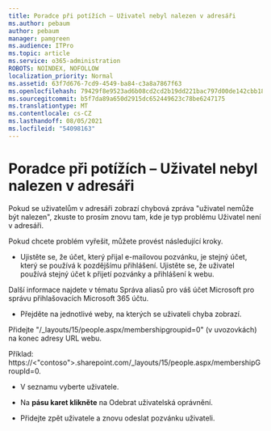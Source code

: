 ```yaml
---
title: Poradce při potížích – Uživatel nebyl nalezen v adresáři
ms.author: pebaum
author: pebaum
manager: pamgreen
ms.audience: ITPro
ms.topic: article
ms.service: o365-administration
ROBOTS: NOINDEX, NOFOLLOW
localization_priority: Normal
ms.assetid: 63f7d676-7cd9-4549-ba84-c3a8a7867f63
ms.openlocfilehash: 79429f8e9523ad6b08cd2cd2b19dd221bac797d00de142cbb18826b86fb5ae4e
ms.sourcegitcommit: b5f7da89a650d2915dc652449623c78be6247175
ms.translationtype: MT
ms.contentlocale: cs-CZ
ms.lasthandoff: 08/05/2021
ms.locfileid: "54098163"
---
```

# <a name="troubleshoot-issue---user-not-found-in-directory"></a>Poradce při potížích – Uživatel nebyl nalezen v adresáři

Pokud se uživatelům v adresáři zobrazí chybová zpráva "uživatel nemůže být nalezen", zkuste to prosím znovu tam, kde je typ problému Uživatel není v adresáři.

Pokud chcete problém vyřešit, můžete provést následující kroky.

- Ujistěte se, že účet, který přijal e-mailovou pozvánku, je stejný účet, který se používá k pozdějšímu přihlášení. Ujistěte se, že uživatel používá stejný účet k přijetí pozvánky a přihlášení k webu. 

Další informace najdete v tématu Správa aliasů pro váš účet Microsoft pro [ </a> správu přihlašovacích Microsoft 365 účtu.](https://support.microsoft.com/help/12407/microsoft-account-how-to-manage-aliases) 

- Přejděte na jednotlivé weby, na kterých se uživateli chyba zobrazí. 

Přidejte "/_layouts/15/people.aspx/membershipgroupid=0" (v uvozovkách) na konec adresy URL webu. 

Příklad: https://<"contoso">.sharepoint.com/_layouts/15/people.aspx/membershipGroupId=0.

- V seznamu vyberte uživatele.

- Na **pásu karet klikněte** na Odebrat uživatelská oprávnění. 
-  Přidejte zpět uživatele a znovu odeslat pozvánku uživateli.

